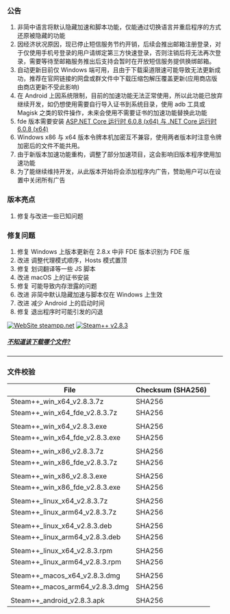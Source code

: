 ### 公告
1. 非简中语言将默认隐藏加速和脚本功能，仅能通过切换语言并重启程序的方式还原被隐藏的功能
2. 因经济状况原因，现已停止短信服务节约开销，后续会推出邮箱注册登录，对于仅使用手机号登录的用户请绑定第三方快速登录，否则注销后将无法再次登录，需要等待至邮箱服务推出后支持会暂时在开放短信服务提供换绑邮箱。
3. 自动更新目前仅 Windows 端可用，且由于下载渠道限速可能导致无法更新成功，推荐在官网链接的网盘或群文件中下载压缩包解压覆盖更新(应用商店版由商店更新不受此影响)
4. 在 Android 上因系统限制，目前的加速功能无法正常使用，所以此功能已放弃继续开发，如仍想使用需要自行导入证书到系统目录，使用 adb 工具或 Magisk 之类的软件操作，未来会使用不需要证书的加速功能替换此功能
5. fde 版本需要安装 [ASP.NET Core 运行时 6.0.8 (x64) 与 .NET Core 运行时 6.0.8 (x64)](https://dotnet.microsoft.com/zh-cn/download/dotnet/6.0)
6. Windows x86 与 x64 版本令牌本机加密互不兼容，使用两者版本时注意令牌加密后的文件不能共用。
7. 由于新版本加速功能重构，调整了部分加速项目，这会影响旧版本程序使用加速功能
8. 为了能继续维持开发，从此版本开始将会添加程序内广告，赞助用户可以在设置中关闭所有广告

### 版本亮点
1. 修复与改进一些已知问题

### 修复问题
1. 修复 Windows 上版本更新在 2.8.x 中非 FDE 版本识别为 FDE 版
2. 改进 调整代理模式顺序，Hosts 模式置顶
3. 修复 划词翻译等一些 JS 脚本
4. 改进 macOS 上的证书安装
5. 修复 可能导致内存泄露的问题
6. 改进 非简中默认隐藏加速与脚本仅在 Windows 上生效
7. 改进 减少 Android 上的启动时间
8. 修复 退出程序时可能引发的闪退

<!--

### 已知问题
- 除 Windows 之外的平台此软件自动更新尚不可用
- Desktop 
	- macOS
		- [尚未公证](https://support.apple.com/zh-cn/guide/mac-help/mh40616/10.15/mac/10.15)，这会影响 macOS Catalina（版本 10.15）以上版本
	- Linux
		- 窗口弹出位置不正确
		- 鼠标指针浮动样式不正确
	- Windows
		- Windows 11 
			- 在 CPU 不受支持的 Win11 上无法启动，Windows 日志中显示 ```Failed to create CoreCLR, HRESULT: 0x80004005```
			- 仅 .NET 6.0 受此影响，在内部版本 22509 中修复，见 [issue](https://github.com/dotnet/core/issues/6733)
			- **解决方案：** 可尝试使用旧版本 例如 v2.3.0
		- Windows 7
			- 先决条件
				- 需要安装 Extended Security Update
			- 在不符合先决条件的情况下运行可能导致
				- 程序无法正常运行
					- **解决方案**
						- 使用 Windows Update 更新系统补丁
				- 运行程序时提示 计算机中丢失 api-ms-win-core-winrt-l1-1-0.dll
					- **解决方案**
						- 下载 api-ms-win-core-winrt-l1-1-0.dll 文件放入程序根目录(Steam++.exe 所在文件夹)
							- [从 Github 上直接下载](https://github.com/BeyondDimension/SteamTools/raw/develop/references/runtime.win7-x64.Microsoft.NETCore.Windows.ApiSets/api-ms-win-core-winrt-l1-1-0.dll)
							- [从 Gitee 上直接下载](https://gitee.com/rmbgame/SteamTools/raw/develop/references/runtime.win7-x64.Microsoft.NETCore.Windows.ApiSets/api-ms-win-core-winrt-l1-1-0.dll)
	- Android
		- 本地加速
			- 因 Android 7(Nougat API 24) 之后的版本不在信任用户证书，所以此功能已放弃继续开发，如仍想使用需要自行导入证书到系统目录，使用 adb 工具或 Magisk 之类的软件操作，未来会使用不需要证书的加速功能替换此功能

-->


[![WebSite steampp.net](https://img.shields.io/badge/WebSite-steampp.net-brightgreen.svg?style=flat-square&color=61dafb)](https://steampp.net)
[![Steam++ v2.8.3](https://img.shields.io/badge/Steam++-v2.8.3-brightgreen.svg?style=flat-square&color=512bd4)]()
  
  
##### [不知道该下载哪个文件?](./download-guide.md)
---

### 文件校验
|  File  | Checksum (SHA256)  |
|  ----  |  ----  |
| Steam++_win_x64_v2.8.3.7z  | SHA256 |
| Steam++_win_x64_fde_v2.8.3.7z  | SHA256 |
| | |
| Steam++_win_x64_v2.8.3.exe  | SHA256 |
| Steam++_win_x64_fde_v2.8.3.exe  | SHA256 |
| | |
| Steam++_win_x86_v2.8.3.7z  | SHA256 |
| Steam++_win_x86_fde_v2.8.3.7z  | SHA256 |
| | |
| Steam++_win_x86_v2.8.3.exe  | SHA256 |
| Steam++_win_x86_fde_v2.8.3.exe  | SHA256 |
| | |
| Steam++_linux_x64_v2.8.3.7z  | SHA256 |
| Steam++_linux_arm64_v2.8.3.7z  | SHA256 |
| | |
| Steam++_linux_x64_v2.8.3.deb  | SHA256 |
| Steam++_linux_arm64_v2.8.3.deb  | SHA256 |
| | |
| Steam++_linux_x64_v2.8.3.rpm  | SHA256 |
| Steam++_linux_arm64_v2.8.3.rpm  | SHA256 |
| | |
| Steam++_macos_x64_v2.8.3.dmg  | SHA256 |
| Steam++_macos_arm64_v2.8.3.dmg  | SHA256 |
| | |
| Steam++_android_v2.8.3.apk  | SHA256 |
